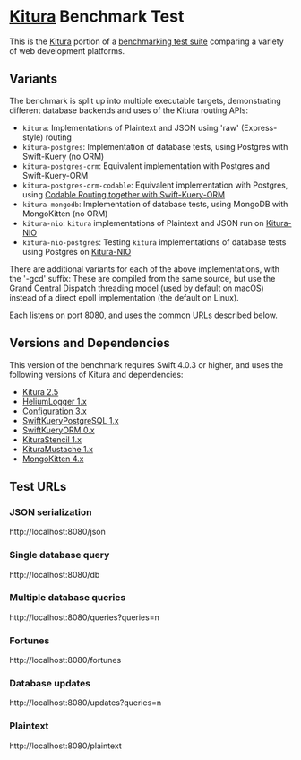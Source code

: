 # [Kitura](https://kitura.io) Benchmark Test

This is the [Kitura](https://kitura.io) portion of a [benchmarking test suite](https://www.techempower.com/benchmarks/) comparing a variety of web development platforms.

## Variants

The benchmark is split up into multiple executable targets, demonstrating different database backends and uses of the Kitura routing APIs:
- `kitura`: Implementations of Plaintext and JSON using 'raw' (Express-style) routing
- `kitura-postgres`: Implementation of database tests, using Postgres with Swift-Kuery (no ORM)
- `kitura-postgres-orm`: Equivalent implementation with Postgres and Swift-Kuery-ORM
- `kitura-postgres-orm-codable`: Equivalent implementation with Postgres, using [Codable Routing together with Swift-Kuery-ORM](https://developer.ibm.com/swift/2018/03/01/introducing-swift-kuery-orm/)
- `kitura-mongodb`: Implementation of database tests, using MongoDB with MongoKitten (no ORM)
- `kitura-nio`: `kitura` implementations of Plaintext and JSON run on [Kitura-NIO](https://github.com/IBM-Swift/Kitura-NIO)
- `kitura-nio-postgres`: Testing `kitura` implementations of database tests using Postgres on [Kitura-NIO](https://github.com/IBM-Swift/Kitura-NIO)

There are additional variants for each of the above implementations, with the '-gcd' suffix: These are compiled from the same source, but use the Grand Central Dispatch threading model (used by default on macOS) instead of a direct epoll implementation (the default on Linux).

Each listens on port 8080, and uses the common URLs described below.

## Versions and Dependencies

This version of the benchmark requires Swift 4.0.3 or higher, and uses the following versions of Kitura and dependencies:

- [Kitura 2.5](https://github.com/IBM-Swift/Kitura)
- [HeliumLogger 1.x](https://github.com/IBM-Swift/HeliumLogger)
- [Configuration 3.x](https://github.com/IBM-Swift/Configuration)
- [SwiftKueryPostgreSQL 1.x](https://github.com/IBM-Swift/Swift-Kuery-PostgreSQL)
- [SwiftKueryORM 0.x](https://github.com/IBM-Swift/Swift-Kuery-ORM)
- [KituraStencil 1.x](https://github.com/IBM-Swift/Kitura-StencilTemplateEngine)
- [KituraMustache 1.x](https://github.com/IBM-Swift/Kitura-MustacheTemplateEngine)
- [MongoKitten 4.x](https://github.com/OpenKitten/MongoKitten)

## Test URLs
### JSON serialization

http://localhost:8080/json

### Single database query

http://localhost:8080/db

### Multiple database queries

http://localhost:8080/queries?queries=n

### Fortunes

http://localhost:8080/fortunes

### Database updates

http://localhost:8080/updates?queries=n

### Plaintext

http://localhost:8080/plaintext
